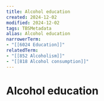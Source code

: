 ```yaml
---
title: Alcohol education
created: 2024-12-02
modified: 2024-12-02
tags: TBSMetadata
alias: Alcohol education
narrowerTerm:
- "[[6024 Education]]"
relatedTerm:
- "[[852 Alcoholism]]"
- "[[818 Alcohol consumption]]"
---
```

# Alcohol education
